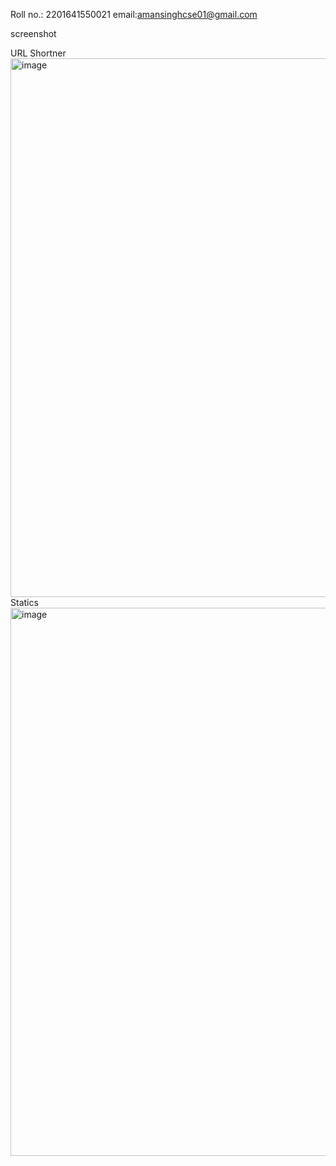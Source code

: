 
Roll no.: 2201641550021
email:amansinghcse01@gmail.com

screenshot

URL Shortner
<img width="1902" height="862" alt="image" src="https://github.com/user-attachments/assets/64aa79e1-a974-45f3-96e2-a5c46fd2bba7" />
Statics
<img width="1908" height="877" alt="image" src="https://github.com/user-attachments/assets/b20af87a-ca8c-4b44-8c9f-77d60c66151f" />
